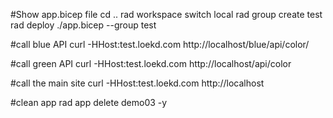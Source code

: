 #Show app.bicep file
cd ..
rad workspace switch local
rad group create test
rad deploy ./app.bicep --group test


#call blue API
curl -HHost:test.loekd.com http://localhost/blue/api/color/

#call green API
curl -HHost:test.loekd.com http://localhost/api/color

#call the main site
curl -HHost:test.loekd.com http://localhost

#clean app
rad app delete demo03 -y